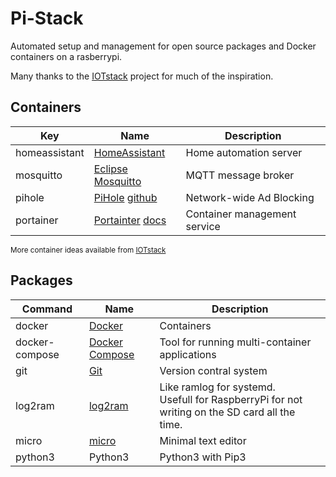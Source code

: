 # Pi-Stack

Automated setup and management for open source packages and Docker containers on a rasberrypi.

Many thanks to the [IOTstack](https://github.com/gcgarner/IOTstack) project for much of the inspiration.

## Containers

| Key | Name | Description |
| --- | --- | --- |
| homeassistant | [HomeAssistant](https://www.home-assistant.io/) | Home automation server |
| mosquitto | [Eclipse Mosquitto](https://mosquitto.org/) | MQTT message broker |
| pihole | [PiHole](https://pi-hole.net/) [github](https://github.com/pi-hole/pi-hole/#one-step-automated-install) | Network-wide Ad Blocking |
| portainer | [Portainter](https://www.portainer.io/) [docs](https://documentation.portainer.io/) | Container management service |

<sub>More container ideas available from [IOTstack](https://github.com/gcgarner/IOTstack/blob/9a308a7f93f81d02e948a826cb8eac3cfe590e67/menu.sh#L9-L36)</sub>

## Packages

| Command | Name | Description |
| --- | --- | --- |
| docker | [Docker](https://docs.docker.com/) | Containers |
| docker-compose | [Docker Compose](https://github.com/docker/compose) | Tool for running multi-container applications |
| git | [Git](https://git-scm.com/) | Version contral system |
| log2ram | [log2ram](https://github.com/azlux/log2ram) | Like ramlog for systemd. <br> Usefull for RaspberryPi for not writing on the SD card all the time. |
| micro | [micro](https://github.com/zyedidia/micro) | Minimal text editor |
| python3 | Python3 | Python3 with Pip3 |
